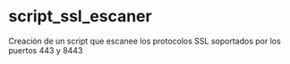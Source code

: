 # script_ssl_escaner
Creación de un script que escanee los protocolos SSL soportados por los puertos 443 y 8443
